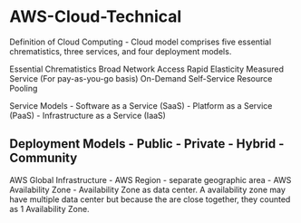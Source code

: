 # AWS-Cloud-Technical
Definition of Cloud Computing - Cloud model comprises five essential chrematistics, three services, and four deployment models.

Essential Chrematistics
	Broad Network Access 
	Rapid Elasticity
	Measured Service (For pay-as-you-go basis)
	On-Demand Self-Service
	Resource Pooling

Service Models
	- Software as a Service (SaaS)
	- Platform as a Service (PaaS)
	- Infrastructure as a Service (IaaS)

Deployment Models
	- Public
	- Private
	- Hybrid
	- Community
-------------------------------------------------------------------------------

AWS Global Infrastructure
	- AWS Region - separate geographic area
	- AWS Availability Zone - Availability Zone as data center. A availability zone may have multiple data center but because the are close together, they counted as 1 Availability Zone.
